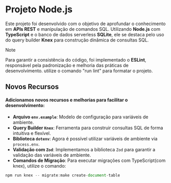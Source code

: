 <h1>Projeto Node.js</h1> <p>Este projeto foi desenvolvido com o objetivo de aprofundar o conhecimento em <strong>APIs REST</strong> e manipulação de comandos SQL.
 Utilizando <strong>Node.js</strong> com <strong>TypeScript</strong> e o banco de dados serverless <strong>SQLite</strong>,
 ele se destaca pelo uso do query builder <strong>Knex</strong> para construção dinâmica de consultas SQL.

>[!NOTE]
>Para garantir a consistência do código, foi implementado o **ESLint**, responsável pela padronização e melhoria das práticas de desenvolvimento. utilize o comando "run lint" para formatar o projeto.

<h2>Novos Recursos</h2>
<h4>Adicionamos novos recursos e melhorias para facilitar o desenvolvimento:</h4>

- **Arquivo `env.example`**: Modelo de configuração para variáveis de ambiente.
- **Query Builder `Knex`**: Ferramenta para construir consultas SQL de forma intuitiva e flexível.
- **Biblioteca `dotenv`**: Agora é possível utilizar variáveis de ambiente via `process.env`.
- **Validação com `Zod`**: Implementamos a biblioteca `Zod` para garantir a validação das variáveis de ambiente.
- **Comandos de Migração**: Para executar migrações com TypeScript(com knex), utilize o comando:
```javascript
npm run knex -- migrate:make create-document-table
```

